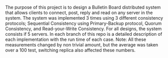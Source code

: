 The purpose of this project is to design a Bulletin Board distributed system that allows clients to connect, post, reply and read on any server in the system. The system was implemented 3 times using 3 different consistency protocols; Sequential Consistency using Primary-Backup protocol, Quorum Consistency, and Read-your-Write Consistency. For all designs, the system consists if 5 servers. In each branch of this repo is a detailed description of each implementation with the run time of each case.
Note: All these measurements changed by non trivial amount, but the average was taken over a 100 test, switching replica also affected these numbers.
